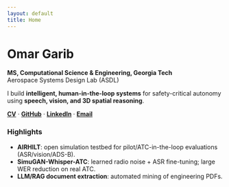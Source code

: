 ```yaml
---
layout: default
title: Home
---
```


# Omar Garib

**MS, Computational Science & Engineering, Georgia Tech**  
Aerospace Systems Design Lab (ASDL)

I build **intelligent, human-in-the-loop systems** for safety-critical autonomy using **speech, vision, and 3D spatial reasoning**.

**[CV](/assets/cv/Omar_Garib_CV.pdf)** · **[GitHub](https://github.com/omargarib02)** · **[LinkedIn](https://www.linkedin.com/in/omargarib/)** · **[Email](mailto:ogarib@gatech.edu)**

### Highlights
- **AIRHILT**: open simulation testbed for pilot/ATC-in-the-loop evaluations (ASR/vision/ADS-B).  
- **SimuGAN-Whisper-ATC**: learned radio noise + ASR fine-tuning; large WER reduction on real ATC.  
- **LLM/RAG document extraction**: automated mining of engineering PDFs.
